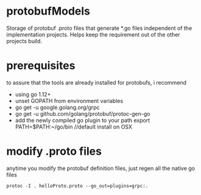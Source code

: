 # protobufModels
Storage of protobuf .proto files that generate *.go files independent of the implementation projects. Helps keep the requirement out of the other projects build.

# prerequisites
to assure that the tools are already installed for protobufs, i recommend 
- using go 1.12+
- unset GOPATH from environment variables
- go get -u google.golang.org/grpc
- go get -u github.com/golang/protobuf/protoc-gen-go
- add the newly compiled go plugin to your path
  export PATH=$PATH:~/go/bin //default install on OSX

# modify .proto files
anytime you modify the protobuf definition files, just regen all the native go files 

```protoc -I . helloProto.proto --go_out=plugins=grpc:.```